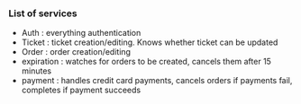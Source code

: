 

### List of services

- Auth : everything authentication
- Ticket : ticket creation/editing. Knows whether ticket can be updated
- Order : order creation/editing
- expiration : watches for orders to be created, cancels them after 15 minutes
- payment : handles credit card payments, cancels orders if payments fail, completes if payment succeeds
